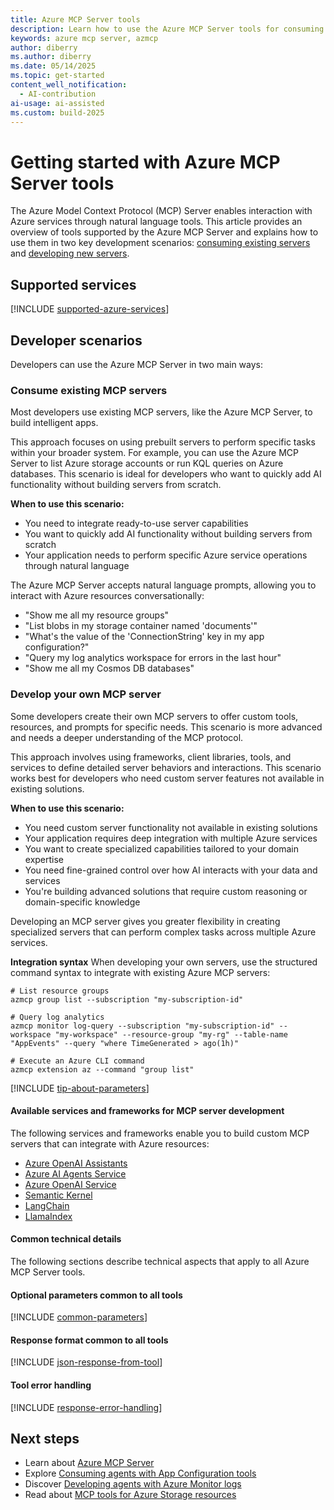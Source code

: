 ```yaml
---
title: Azure MCP Server tools
description: Learn how to use the Azure MCP Server tools for consuming and developing servers.
keywords: azure mcp server, azmcp
author: diberry
ms.author: diberry
ms.date: 05/14/2025
ms.topic: get-started
content_well_notification: 
  - AI-contribution
ai-usage: ai-assisted
ms.custom: build-2025
---
```

# Getting started with Azure MCP Server tools

The Azure Model Context Protocol (MCP) Server enables interaction with Azure services through natural language tools. This article provides an overview of tools supported by the Azure MCP Server and explains how to use them in two key development scenarios: [consuming existing servers](#consume-existing-mcp-servers) and [developing new servers](#develop-your-own-mcp-server).

## Supported services

[!INCLUDE [supported-azure-services](../includes/tools/supported-azure-services.md)]

## Developer scenarios

Developers can use the Azure MCP Server in two main ways:

### Consume existing MCP servers

Most developers use existing MCP servers, like the Azure MCP Server, to build intelligent apps.

This approach focuses on using prebuilt servers to perform specific tasks within your broader system. For example, you can use the Azure MCP Server to list Azure storage accounts or run KQL queries on Azure databases. This scenario is ideal for developers who want to quickly add AI functionality without building servers from scratch.

**When to use this scenario:**

- You need to integrate ready-to-use server capabilities
- You want to quickly add AI functionality without building servers from scratch
- Your application needs to perform specific Azure service operations through natural language

The Azure MCP Server accepts natural language prompts, allowing you to interact with Azure resources conversationally:

- "Show me all my resource groups"
- "List blobs in my storage container named 'documents'"
- "What's the value of the 'ConnectionString' key in my app configuration?"
- "Query my log analytics workspace for errors in the last hour"
- "Show me all my Cosmos DB databases"

### Develop your own MCP server

Some developers create their own MCP servers to offer custom tools, resources, and prompts for specific needs. This scenario is more advanced and needs a deeper understanding of the MCP protocol.

This approach involves using frameworks, client libraries, tools, and services to define detailed server behaviors and interactions. This scenario works best for developers who need custom server features not available in existing solutions.

**When to use this scenario:**

- You need custom server functionality not available in existing solutions
- Your application requires deep integration with multiple Azure services
- You want to create specialized capabilities tailored to your domain expertise
- You need fine-grained control over how AI interacts with your data and services
- You're building advanced solutions that require custom reasoning or domain-specific knowledge

Developing an MCP server gives you greater flexibility in creating specialized servers that can perform complex tasks across multiple Azure services.

**Integration syntax**
When developing your own servers, use the structured command syntax to integrate with existing Azure MCP servers:

```console
# List resource groups
azmcp group list --subscription "my-subscription-id"

# Query log analytics
azmcp monitor log-query --subscription "my-subscription-id" --workspace "my-workspace" --resource-group "my-rg" --table-name "AppEvents" --query "where TimeGenerated > ago(1h)"

# Execute an Azure CLI command
azmcp extension az --command "group list"
```

[!INCLUDE [tip-about-parameters](../includes/tools/parameter-consideration.md)]

#### Available services and frameworks for MCP server development

The following services and frameworks enable you to build custom MCP servers that can integrate with Azure resources:

- [Azure OpenAI Assistants](/azure/ai-services/openai/concepts/assistants)
- [Azure AI Agents Service](/azure/ai-services/agents/overview)
- [Azure OpenAI Service](/azure/ai-services/openai/)
- [Semantic Kernel](/semantic-kernel/overview/)
- [LangChain](https://www.langchain.com/)
- [LlamaIndex](https://docs.llamaindex.ai/)

#### Common technical details

The following sections describe technical aspects that apply to all Azure MCP Server tools.

#### Optional parameters common to all tools

[!INCLUDE [common-parameters](../includes//tools/common-parameters.md)]

#### Response format common to all tools

[!INCLUDE [json-response-from-tool](../includes/tools/response-format.md)]

#### Tool error handling

[!INCLUDE [response-error-handling](../includes/tools/error-handling.md)]

## Next steps

- Learn about [Azure MCP Server](../get-started.md)
- Explore [Consuming agents with App Configuration tools](app-configuration.md)
- Discover [Developing agents with Azure Monitor logs](monitor.md)
- Read about [MCP tools for Azure Storage resources](storage.md)

